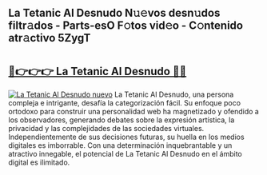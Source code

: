 ## La Tetanic Al Desnudo N𝚞𝚎vos desn𝚞dos filtr𝚊dos - Parts-esO F𝚘tos vid𝚎o - C𝚘ntenido atr𝚊ctivo 5ZygT

# <h2><a href="http://mb6dk5.tromn.icu/?c=La+Tetanic+Al+Desnudo">🔗👉👉👉 La Tetanic Al Desnudo 🔗🔗</a></h2>

[![La Tetanic Al Desnudo nuevo](https://i.imgur.com/pEAQMta.gif)](http://mb6dk5.tromn.icu/?c=La+Tetanic+Al+Desnudo)
La Tetanic Al Desnudo, una persona compleja e intrigante, desafía la categorización fácil. Su enfoque poco ortodoxo para construir una personalidad web ha magnetizado y ofendido a los observadores, generando debates sobre la expresión artística, la privacidad y las complejidades de las sociedades virtuales. Independientemente de sus decisiones futuras, su huella en los medios digitales es imborrable. Con una determinación inquebrantable y un atractivo innegable, el potencial de La Tetanic Al Desnudo en el ámbito digital es ilimitado.

